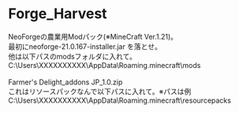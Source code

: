 # Forge_Harvest
NeoForgeの農業用Modパック(※MineCraft Ver.1.21)。<br>
最初にneoforge-21.0.167-installer.jar を落とせ。<br>
他は以下パスのmodsフォルダに入れて。<br>
C:\Users\XXXXXXXXXX\AppData\Roaming\.minecraft\mods <br>
<br>
Farmer's Delight_addons JP_1.0.zip <br>
これはリソースパックなんで以下パスに入れて。※パスは例 <br>
C:\Users\XXXXXXXXXX\AppData\Roaming\.minecraft\resourcepacks
